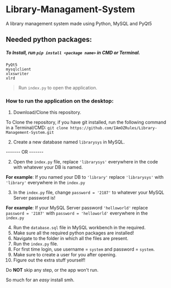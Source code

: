 # Library-Managament-System
A library management system made using Python, MySQL and PyQt5


## Needed python packages:

##### To Install, run ```pip install <package name>``` in CMD or Terminal.
```
PyQt5
mysqlclient
xlxswriter
xlrd
```
> Run ```index.py``` to open the application.

### How to run the application on the desktop:

1. Download/Clone this repository.

To Clone the repository, if you have git installed, run the following command in a Terminal/CMD:
```git clone https://github.com/IAmOZRules/Library-Management-System.git```

2. Create a new database named ```librarysys``` in MySQL.

------- OR -------

2. Open the ```index.py``` file, replace ```'librarysys'``` everywhere in the code with whatever your DB is named.

**For example**: If you named your DB to ```'library'``` replace  ```'librarysys'``` with ```'library'``` everywhere in the ```index.py```

3. In the ```index.py``` file, change ```password = '2187'``` to whatever your MySQL Server password is!

**For example**: If your MySQL Server password  ```'helloworld'``` replace  ```password = '2187'``` with ```password = 'helloworld'``` everywhere in the ```index.py```

4. Run the ```database.sql``` file in MySQL workbench in the required.
5. Make sure all the required python packages are installed!
6. Navigate to the folder in which all the files are present.
7. Run the ```index.py``` file.
8. For first time login, use username = ```system``` and password = ```system```.
9. Make sure to create a user for you after opening.
10. Figure out the extra stuff yourself!

Do **NOT** skip any step, or the app won't run.

So much for an *easy* install smh.
